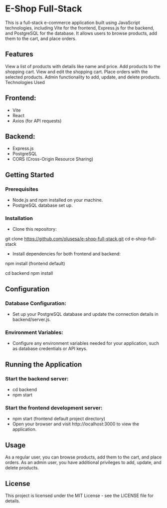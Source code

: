 # E-Shop Full-Stack
This is a full-stack e-commerce application built using JavaScript technologies, including Vite for the frontend, Express.js for the backend, and PostgreSQL for the database. It allows users to browse products, add them to the cart, and place orders.

## Features
View a list of products with details like name and price.
Add products to the shopping cart.
View and edit the shopping cart.
Place orders with the selected products.
Admin functionality to add, update, and delete products.
Technologies Used
## Frontend:
- Vite
- React
- Axios (for API requests)
## Backend:
- Express.js
- PostgreSQL
- CORS (Cross-Origin Resource Sharing)
## Getting Started
### Prerequisites
- Node.js and npm installed on your machine.
- PostgreSQL database set up.
### Installation
- Clone this repository:

git clone https://github.com/olusesa/e-shop-full-stack.git
cd e-shop-full-stack

- Install dependencies for both frontend and backend:

npm install (frontend default)

cd backend
npm install
## Configuration
### Database Configuration:
- Set up your PostgreSQL database and update the connection details in backend/server.js.
### Environment Variables:
- Configure any environment variables needed for your application, such as database credentials or API keys.
## Running the Application
### Start the backend server:

- cd backend
- npm start
### Start the frontend development server:

- npm start (frontend default project directory)
- Open your browser and visit http://localhost:3000 to view the application.
## Usage
As a regular user, you can browse products, add them to the cart, and place orders.
As an admin user, you have additional privileges to add, update, and delete products.
## License
This project is licensed under the MIT License - see the LICENSE file for details.